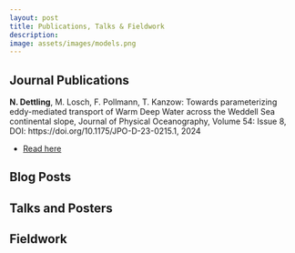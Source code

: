 ```yaml
---
layout: post
title: Publications, Talks & Fieldwork
description: 
image: assets/images/models.png
---
```


<h2 id="content">Journal Publications</h2>

<dl>
  <b>N. Dettling</b>, M. Losch, F. Pollmann, T. Kanzow: Towards parameterizing eddy-mediated transport of Warm Deep Water across the 	Weddell Sea continental slope, Journal of Physical Oceanography, Volume 54: Issue 8, DOI: https://doi.org/10.1175/JPO-D-23-0215.1, 2024
</dl>
<ul class="actions">
	<li><a href="https://journals.ametsoc.org/view/journals/phoc/54/8/JPO-D-23-0215.1.xml" class="button special small">Read here</a></li>
</ul>

<h2 id="content">Blog Posts</h2>
<dl>

<h2 id="content">Talks and Posters</h2>
<dl>

<h2 id="content">Fieldwork</h2>
<dl>
